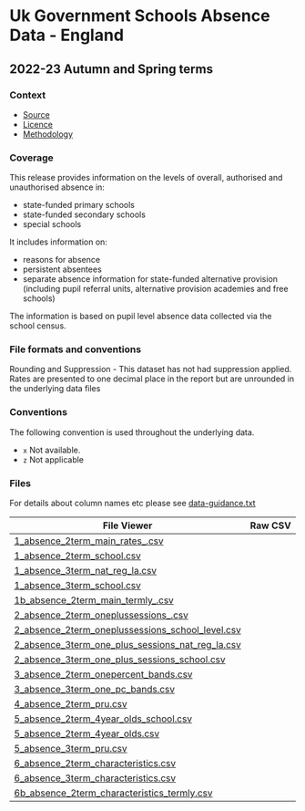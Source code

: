 # Uk Government Schools Absence Data - England

## 2022-23 Autumn and Spring terms

### Context

- [Source](https://explore-education-statistics.service.gov.uk/find-statistics/pupil-absence-in-schools-in-england/data-guidance)
- [Licence](https://www.nationalarchives.gov.uk/doc/open-government-licence/version/3/)
- [Methodology](https://explore-education-statistics.service.gov.uk/methodology/pupil-absence-in-schools-in-england)

### Coverage

This release provides information on the levels of overall, authorised and unauthorised absence in:

- state-funded primary schools
- state-funded secondary schools
- special schools

It includes information on:

- reasons for absence
- persistent absentees
- separate absence information for state-funded alternative provision (including pupil referral units, alternative provision academies and free schools)

The information is based on pupil level absence data collected via the school census.

### File formats and conventions

Rounding and Suppression - This dataset has not had suppression applied. Rates are presented to one decimal place in the report but are unrounded in the underlying data files

### Conventions

The following convention is used throughout the underlying data. 

- `x`  Not available.
- `z`  Not applicable

### Files

For details about column names etc please see [data-guidance.txt](./data-guidance/data-guidance.txt)

|File Viewer|Raw CSV|
|----|----|
|[1_absence_2term_main_rates_.csv](./data/1_absence_2term_main_rates_.csv)||
|[1_absence_2term_school.csv](./data/1_absence_2term_school.csv)||
|[1_absence_3term_nat_reg_la.csv](./data/1_absence_3term_nat_reg_la.csv)||
|[1_absence_3term_school.csv](./data/1_absence_3term_school.csv)||
|[1b_absence_2term_main_termly_.csv](./data/1b_absence_2term_main_termly_.csv)||
|[2_absence_2term_oneplussessions_.csv](./data/2_absence_2term_oneplussessions_.csv)||
|[2_absence_2term_oneplussessions_school_level.csv](./data/2_absence_2term_oneplussessions_school_level.csv)||
|[2_absence_3term_one_plus_sessions_nat_reg_la.csv](./data/2_absence_3term_one_plus_sessions_nat_reg_la.csv)||
|[2_absence_3term_one_plus_sessions_school.csv](./data/2_absence_3term_one_plus_sessions_school.csv)||
|[3_absence_2term_onepercent_bands.csv](./data/3_absence_2term_onepercent_bands.csv)||
|[3_absence_3term_one_pc_bands.csv](./data/3_absence_3term_one_pc_bands.csv)||
|[4_absence_2term_pru.csv](./data/4_absence_2term_pru.csv)||
|[5_absence_2term_4year_olds_school.csv](./data/5_absence_2term_4year_olds_school.csv)||
|[5_absence_2term_4year_olds.csv](./data/5_absence_2term_4year_olds.csv)||
|[5_absence_3term_pru.csv](./data/5_absence_3term_pru.csv)||
|[6_absence_2term_characteristics.csv](./data/6_absence_2term_characteristics.csv)||
|[6_absence_3term_characteristics.csv](./data/6_absence_3term_characteristics.csv)||
|[6b_absence_2term_characteristics_termly.csv](./data/6b_absence_2term_characteristics_termly.csv)||
